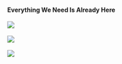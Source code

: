 #### Everything We Need Is Already Here </h4>

<div>
  <a href="https://github.com/unkn0w7n" target="blank">
    <img src="https://streak-stats.demolab.com/?user=unkn0w7n"/>
  </a>
</div>
<br>
<div>
  <a href="https://github.com/unkn0w7n" target="blank">
    <img src="https://github-readme-stats.vercel.app/api?username=unkn0w7n&show_icons=true"/>
  </a>
</div>
<br>
<div>
  <a href="https://github.com/unkn0w7n" target="blank">
    <img src="https://github-trophies.vercel.app/?username=unkn0w7n&row=1&column=5"/>
  </a>
</div>
<!---
unkn0w7n/unkn0w7n is a ✨ special ✨ repository because its `README.md` (this file) appears on your GitHub profile.
You can click the Preview link to take a look at your changes.
      <a href="https://github.com/unkn0w7n" target="blank">
        <img width="23%" height="23%" src="https://github.com/drknzz/GitHub-Achievements/blob/main/Media/Badges/Pull-Shark/GIF/PullShark_Animated.gif"/>
      </a>
--->
